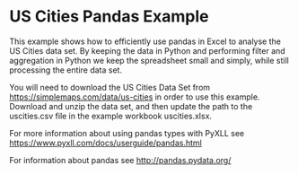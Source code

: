 # US Cities Pandas Example

This example shows how to efficiently use pandas in Excel to analyse the US Cities data set.
By keeping the data in Python and performing filter and aggregation in Python we keep
the spreadsheet small and simply, while still processing the entire data set.

You will need to download the US Cities Data Set from https://simplemaps.com/data/us-cities
in order to use this example. Download and unzip the data set, and then update the path to
the uscities.csv file in the example workbook uscities.xlsx.

For more information about using pandas types with PyXLL see
https://www.pyxll.com/docs/userguide/pandas.html

For information about pandas see
http://pandas.pydata.org/
